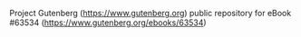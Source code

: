 Project Gutenberg (https://www.gutenberg.org) public repository for eBook #63534 (https://www.gutenberg.org/ebooks/63534)
